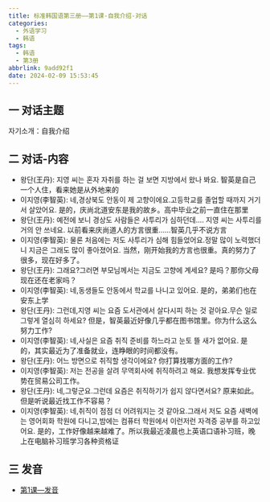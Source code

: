 ```yaml
---
title: 标准韩国语第三册——第1课-自我介绍-对话
categories:
  - 外语学习
  - 韩语
tags:
  - 韩语
  - 第3册
abbrlink: 9add92f1
date: 2024-02-09 15:53:45
---
```

## 一 对话主题

자기소개：自我介绍

<!--more-->

## 二  对话-内容

* 왕단(王丹): 지영 씨는 혼자 자취를 하는 걸 보면 지방에서 왔나 봐요. 智英是自己一个人住，看来她是从外地来的
* 이지영(李智英): 네,경상북도 안동이 제 고향이에요.고등학교를 졸업할 때까지 거기서 살았어요. 是的，庆尚北道安东是我的故乡。高中毕业之前一直住在那里
* 왕단(王丹): 예전에 보니 경상도 사람들은 사투리가 심하던데.... 지영 씨는 사투리를거의 안 쓰네요. 以前看来庆尚道人的方言很重……智英几乎不说方言
* 이지영(李智英): 물론 처음에는 저도 사투리가 심해 힘들었어요.정말 많이 노력했더니 지금은 그래도 많이 좋아졌어요. 当然，刚开始我的方言也很重。真的努力了很多，现在好多了。
* 왕단(王丹): 그래요?그러면 부모님께서는 지금도 고향에 계세요? 是吗？那你父母现在还在老家吗？
* 이지영(李智英): 네,동생들도 안동에서 학교를 나니고 있어요. 是的，弟弟们也在安东上学
* 왕단(王丹):  그런데,지영 씨는 요즘 도서관에서 살다시피 하는 것 겉아요.무슨 일로 그렇게 열심히 하세요? 但是，智英最近好像几乎都在图书馆里。你为什么这么努力工作?
* 이지영(李智英): 네,사실은 요즘 취직 준비를 하느라고 눈토 뜰 새가 없어요. 是的，其实最近为了准备就业，连睁眼的时间都没有。
* 왕단(王丹): 어느 방면으로 취직할 생각이에요? 你打算找哪方面的工作?
* 이지영(李智英):  저는 전공을 살려 무역회사에 취직하려고 해요. 我想发挥专业优势在贸易公司工作。
* 왕단(王丹):  네,그렇군요.그런데 요즘은 취직하기가 쉽지 않다면서요? 原来如此。但是听说最近找工作不容易？
* 이지영(李智英):  네,취직이 점점 더 어려워지는 것 같아요.그래서 저도 요즘 새벽에는 영어회화 학원에 다니고,밤에는 컴퓨터 학원에서 이런저런 자격증 공부를 하고있어요. 是的，工作好像越来越难了。所以我最近凌晨也上英语口语补习班，晚上在电脑补习班学习各种资格证


## 三 发音

* [第1课—发音][1]


[1]:https://biz.cli.im/Pcview?name=https%3A%2F%2Fbiz.cli.im%2Ftest%2FKY388477%3Fcoding%3DIrzTUY%26qrurl%3Dhttp%253A%252F%252Fqr31.cn%252FIrzTUY%26gtype%3D2&time=1
